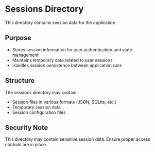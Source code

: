 # Sessions Directory

This directory contains session data for the application.

## Purpose
- Stores session information for user authentication and state management
- Maintains temporary data related to user sessions
- Handles session persistence between application runs

## Structure
The sessions directory may contain:
- Session files in various formats (JSON, SQLite, etc.)
- Temporary session data
- Session configuration files

## Security Note
This directory may contain sensitive session data. Ensure proper access controls are in place.